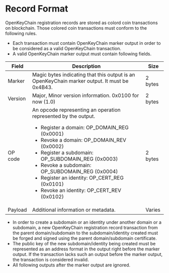 # Record Format

OpenKeyChain registration records are stored as colord coin transactions on blockchain. Those colored coin transactions must conform to the following rules.* Each transaction must contain OpenKeyChain marker output in order to be considered as a valid OpenKeyChain transaction.* A valid OpenKeyChain marker output must contain following fields.
| Field   | Description                                                                                                                                                                                                                                                                          | Size     |
|---------|--------------------------------------------------------------------------------------------------------------------------------------------------------------------------------------------------------------------------------------------------------------------------------------|----------|
| Marker  | Magic bytes indicating that this output is an OpenKeyChain marker output. It must be 0x4B43.                                                                                                                                                                                 | 2 bytes |
| Version | Major, Minor version information. 0x0100 for now (1.0)                                                                                                                                                                                                                                       | 2 bytes |
| OP code | An opcode representing an operation represented by the output.<ul><li>Register a domain: OP_DOMAIN_REG (0x0001)</li><li>Revoke a domain: OP_DOMAIN_REV (0x0002)</li><li>Register a  subdomain: OP_SUBDOMAIN_REG (0x0003)</li><li>Revoke a subdomain: OP_SUBDOMAIN_REG (0x0004)</li><li>Register an identity: OP_CERT_REG (0x0101)</li><li>Revoke an identity: OP_CERT_REV (0x0102)</ul> | 2 bytes |
| Payload | Additional information or metadata.                                                                                                                                                                                                                                          | Varies     |* In order to create a subdomain or an identity under another domain or a subdomain, a new OpenKeyChain registration record transaction from the parent domain/subdomain to the subdomain/identity created must be forged and signed using the parent domain/subdomain certificate.* The public key of the new subdomain/identity being created must be represented as an address format in the output right before the marker output. If the transaction lacks such an output before the marker output, the transaction is considered invalid.* All following outputs after the marker output are ignored.

